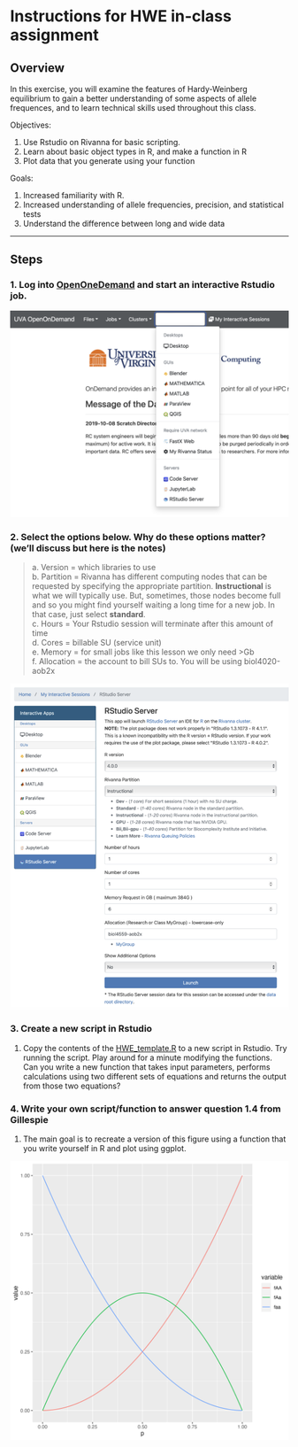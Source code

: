 # **Instructions for HWE in-class assignment**

## Overview
In this exercise, you will examine the features of Hardy-Weinberg equilibrium to gain a better understanding of some aspects of allele frequences, and to learn technical skills used throughout this class.

Objectives:
1. Use Rstudio on Rivanna for basic scripting.
2. Learn about basic object types in R, and make a function in R
3. Plot data that you generate using your function

Goals:
1.	Increased familiarity with R.
2.	Increased understanding of allele frequencies, precision, and statistical tests
3.  Understand the difference between long and wide data
---

## Steps
### 1.	Log into [OpenOneDemand](https://rivanna-portal.hpc.virginia.edu/pun/sys/dashboard) and start an interactive Rstudio job.
<p align="center">
  <img src="/Module_1/images/OOD1.png" width="750"/>
</p>

### 2. Select the options below. Why do these options matter? (we’ll discuss but here is the notes)

>a.	Version = which libraries to use<br>
>b.	Partition = Rivanna has different computing nodes that can be requested by specifying the appropriate partition. **Instructional** is what we will typically use. But, sometimes, those nodes become full and so you might find yourself waiting a long time for a new job. In that case, just select **standard**. <br>
>c.	Hours = Your Rstudio session will terminate after this amount of time<br>
>d. Cores = billable SU (service unit)<br>
>e. Memory = for small jobs like this lesson we only need >Gb<br>
>f. Allocation = the account to bill SUs to. You will be using biol4020-aob2x<br>

<p align="center">
<img src="/Module_1/images/OOD2.png" width="750"/>
</p>

### 3. Create a new script in Rstudio
1. Copy the contents of the [HWE_template.R](/Module_1/HWE_template.R) to a new script in Rstudio. Try running the script. Play around for a minute modifying the functions. Can you write a new function that takes input parameters, performs calculations using two different sets of equations and returns the output from those two equations?

### 4. Write your own script/function to answer question 1.4 from Gillespie
1. The main goal is to recreate a version of this figure using a function that you write yourself in R and plot using ggplot.
<p align="center">
<img src="/Module_1/images/hwe_plot.png" width="750"/>
